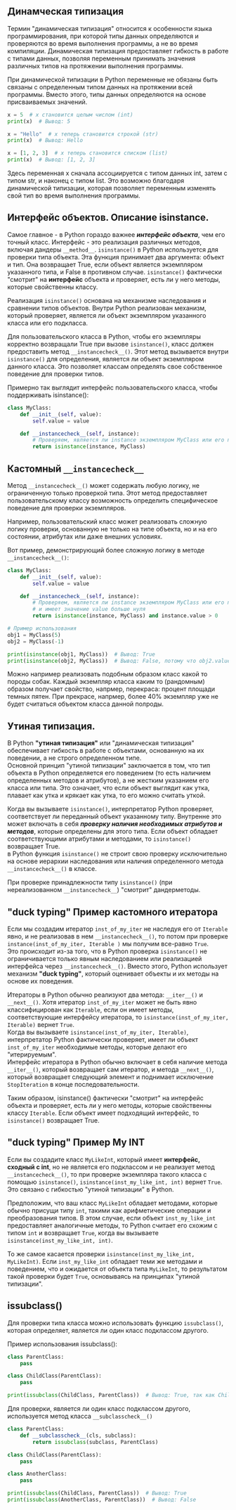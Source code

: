 ## Динамческая типизация
Термин "динамическая типизация" относится к особенности языка программирования, при которой типы данных определяются и проверяются во время выполнения программы, а не во время компиляции. Динамическая типизация предоставляет гибкость в работе с типами данных, позволяя переменным принимать значения различных типов на протяжении выполнения программы.

При динамической типизации в Python переменные не обязаны быть связаны с определенным типом данных на протяжении всей программы. Вместо этого, типы данных определяются на основе присваиваемых значений.

```python
x = 5  # x становится целым числом (int)
print(x)  # Вывод: 5

x = "Hello"  # x теперь становится строкой (str)
print(x)  # Вывод: Hello

x = [1, 2, 3]  # x теперь становится списком (list)
print(x)  # Вывод: [1, 2, 3]
```

Здесь переменная x сначала ассоциируется с типом данных int, затем с типом str, и наконец с типом list. Это возможно благодаря динамической типизации, которая позволяет переменным изменять свой тип во время выполнения программы.

## Интерфейс объектов. Описание isinstance.
Самое главное - в Python гораздо важнее ***интерфейс объекта***, чем его точный класс. Интерфейс - это реализация различных методов, включая дандеры `__method__`.
`isinstance()` в Python используется для проверки типа объекта. Эта функция принимает два аргумента: объект и тип. Она возвращает True, если объект является экземпляром указанного типа, и False в противном случае.
`isinstance()` фактически "смотрит" на **интерфейс** объекта и проверяет, есть ли у него методы, которые свойственны классу.

Реализация `isinstance()` основана на механизме наследования и сравнении типов объектов. Внутри Python реализован механизм, который проверяет, является ли объект экземпляром указанного класса или его подкласса.

Для пользовательского класса в Python, чтобы его экземпляры корректно возвращали True при вызове `isinstance()`, класс должен предоставить метод `__instancecheck__()`. Этот метод вызывается внутри `isinstance()` для определения, является ли объект экземпляром данного класса. Это позволяет классам определять свое собственное поведение для проверки типов.

Примерно так выглядит интерфейс пользовательского класса, чтобы поддерживать isinstance():
```python
class MyClass:
    def __init__(self, value):
        self.value = value

    def __instancecheck__(self, instance):
        # Проверяем, является ли instance экземпляром MyClass или его подкласса
        return isinstance(instance, MyClass)
```

## Кастомный `__instancecheck__`
Метод `__instancecheck__()` может содержать любую логику, не ограниченную только проверкой типа. Этот метод предоставляет пользовательскому классу возможность определить специфическое поведение для проверки экземпляров.

Например, пользовательский класс может реализовать сложную логику проверки, основанную не только на типе объекта, но и на его состоянии, атрибутах или даже внешних условиях.

Вот пример, демонстрирующий более сложную логику в методе `__instancecheck__()`:
```python
class MyClass:
    def __init__(self, value):
        self.value = value

    def __instancecheck__(self, instance):
        # Проверяем, является ли instance экземпляром MyClass или его подкласса
        # и имеет значение value больше нуля
        return isinstance(instance, MyClass) and instance.value > 0

# Пример использования
obj1 = MyClass(5)
obj2 = MyClass(-1)

print(isinstance(obj1, MyClass))  # Вывод: True
print(isinstance(obj2, MyClass))  # Вывод: False, потому что obj2.value <= 0
```

Можно например реализовать подобным образом класс какой то породы собак. Каждый экземпляр класса каким то (рандомным) образом получает свойство, напрмер, перекраса: процент площади темных пятен. При прекрасе, напрмер, более 40% экземпляр уже не будет считаться объектом класса данной полроды.

## Утиная типизация.
В Python **"утиная типизация"** или "динамическая типизация" обеспечивает гибкость в работе с объектами, основанную на их поведении, а не строго определенном типе.  
Основной принцип "утиной типизации" заключается в том, что тип объекта в Python определяется его поведением (то есть наличием определенных методов и атрибутов), а не жестким указанием его класса или типа. Это означает, что если объект выглядит как утка, плавает как утка и крякает как утка, то его можно считать уткой.

Когда вы вызываете `isinstance()`, интерпретатор Python проверяет, соответствует ли переданный объект указанному типу. Внутренне это может включать в себя ***проверку наличия необходимых атрибутов и методов***, которые определены для этого типа. Если объект обладает соответствующими атрибутами и методами, то `isinstance()` возвращает True.  
в Python функция `isinstance()` не строит свою проверку исключительно на основе иерархии наследования или наличия определенного метода `__instancecheck__()` в классе.  

При проверке принадлежности типу `isinstance()` (при нереализованном `__instancecheck__`) "смотрит" дандерметоды.

## "duck typing" Пример кастомного итератора
Если мы создадим итератор `inst_of_my_iter` не наследуя его от `Iterable` явно, и не реализовав в нем `__instancecheck__()`, то потом при проверке `instance(inst_of_my_iter, Iterable )` мы получим все-равно `True`.  
Это происходит из-за того, что в Python проверка `isinstance()` не ограничивается только явным наследованием или реализацией интерфейса через `__instancecheck__()`. Вместо этого, Python использует механизм **"duck typing"**, который оценивает объекты и их методы на основе их поведения.

Итераторы в Python обычно реализуют два метода: `__iter__()` и `__next__()`. Хотя итератор `inst_of_my_iter` может не быть явно классифицирован как `Iterable`, если он имеет методы, соответствующие интерфейсу итератора, то `isinstance(inst_of_my_iter, Iterable)` вернет `True`.  
Когда вы вызываете `isinstance(inst_of_my_iter, Iterable)`, интерпретатор Python фактически проверяет, имеет ли объект `inst_of_my_iter` необходимые методы, которые делают его "итерируемым".  
Интерфейс итератора в Python обычно включает в себя наличие метода `__iter__()`, который возвращает сам итератор, и метода `__next__()`, который возвращает следующий элемент и поднимает исключение `StopIteration` в конце последовательности.

Таким образом, isinstance() фактически "смотрит" на интерфейс объекта и проверяет, есть ли у него методы, которые свойственны классу `Iterable`. Если объект имеет подходящий интерфейс, то `isinstance()` возвращает True.

## "duck typing" Пример My INT
Если вы создадите класс `MyLikeInt`, который имеет **интерфейс, сходный с int**, но не является его подклассом и не реализует метод `__instancecheck__()`, то при проверке экземпляра такого класса с помощью `isinstance()`, `isinstance(inst_my_like_int, int)` вернет `True`. Это связано с гибкостью "утиной типизации" в Python.

Предположим, что ваш класс `MyLikeInt` обладает методами, которые обычно присущи типу `int`, такими как арифметические операции и преобразования типов. В этом случае, если объект `inst_my_like_int` предоставляет аналогичные методы, то Python считает его схожим с типом `int` и возвращает `True`, когда вы вызываете `isinstance(inst_my_like_int, int)`.

То же самое касается проверки `isinstance(inst_my_like_int, MyLikeInt)`. Если `inst_my_like_int` обладает теми же методами и поведением, что и ожидается от объекта типа `MyLikeInt`, то результатом такой проверки будет `True`, основываясь на принципах "утиной типизации".

## issubclass()
Для проверки типа класса можно использовать функцию `issubclass()`, которая определяет, является ли один класс подклассом другого.

Пример использования issubclass():
```python
class ParentClass:
    pass

class ChildClass(ParentClass):
    pass

print(issubclass(ChildClass, ParentClass))  # Вывод: True, так как ChildClass является подклассом ParentClass
```

Для проверки, является ли один класс подклассом другого, используется метод класса `__subclasscheck__()`
```python
class ParentClass:
    def __subclasscheck__(cls, subclass):
        return issubclass(subclass, ParentClass)

class ChildClass(ParentClass):
    pass

class AnotherClass:
    pass

print(issubclass(ChildClass, ParentClass))  # Вывод: True
print(issubclass(AnotherClass, ParentClass))  # Вывод: False
```

